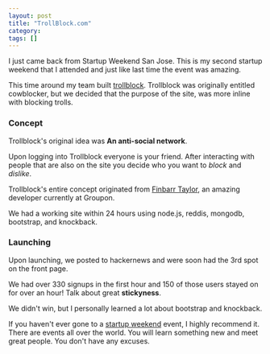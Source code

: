 ```yaml
---
layout: post
title: "TrollBlock.com"
category: 
tags: []
---
```

I just came back from Startup Weekend San Jose. This is my second startup weekend that I attended and just like last time the event was amazing.

This time around my team built [trollblock](http://trollblock.com). Trollblock was originally entitled cowblocker, but we decided that the purpose of the site, was more inline with blocking trolls.

### Concept
Trollblock's original idea was **An anti-social network**. 

Upon logging into Trollblock everyone is your friend. After interacting with people that are also on the site you decide who you want to *block* and *dislike*.

Trollblock's entire concept originated from [Finbarr Taylor](http://finbarrtaylor.com/), an amazing developer currently at Groupon.

We had a working site within 24 hours using node.js, reddis, mongodb, bootstrap, and knockback.

### Launching
Upon launching, we posted to hackernews and were soon had the 3rd spot on the front page.

We had over 330 signups in the first hour and 150 of those users stayed on for over an hour! Talk about great **stickyness**.

We didn't win, but I personally learned a lot about bootstrap and knockback.

If you haven't ever gone to a [startup weekend](http://startupweekend.com) event, I highly recommend it. There are events all over the world. You will learn something new and meet great people. You don't have any excuses.